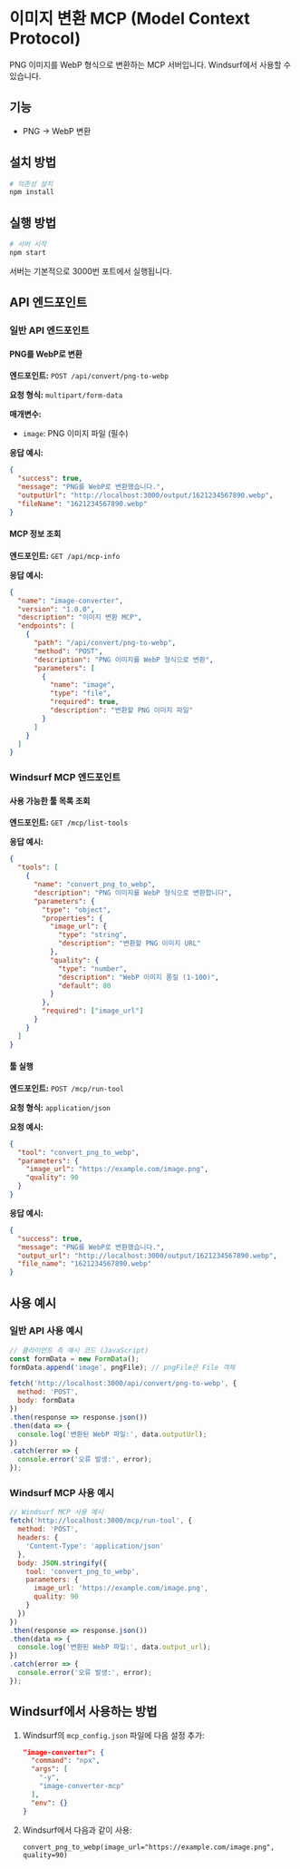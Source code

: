 # 이미지 변환 MCP (Model Context Protocol)

PNG 이미지를 WebP 형식으로 변환하는 MCP 서버입니다. Windsurf에서 사용할 수 있습니다.

## 기능

- PNG → WebP 변환

## 설치 방법

```bash
# 의존성 설치
npm install
```

## 실행 방법

```bash
# 서버 시작
npm start
```

서버는 기본적으로 3000번 포트에서 실행됩니다.

## API 엔드포인트

### 일반 API 엔드포인트

#### PNG를 WebP로 변환

**엔드포인트:** `POST /api/convert/png-to-webp`

**요청 형식:** `multipart/form-data`

**매개변수:**
- `image`: PNG 이미지 파일 (필수)

**응답 예시:**
```json
{
  "success": true,
  "message": "PNG를 WebP로 변환했습니다.",
  "outputUrl": "http://localhost:3000/output/1621234567890.webp",
  "fileName": "1621234567890.webp"
}
```

#### MCP 정보 조회

**엔드포인트:** `GET /api/mcp-info`

**응답 예시:**
```json
{
  "name": "image-converter",
  "version": "1.0.0",
  "description": "이미지 변환 MCP",
  "endpoints": [
    {
      "path": "/api/convert/png-to-webp",
      "method": "POST",
      "description": "PNG 이미지를 WebP 형식으로 변환",
      "parameters": [
        {
          "name": "image",
          "type": "file",
          "required": true,
          "description": "변환할 PNG 이미지 파일"
        }
      ]
    }
  ]
}
```

### Windsurf MCP 엔드포인트

#### 사용 가능한 툴 목록 조회

**엔드포인트:** `GET /mcp/list-tools`

**응답 예시:**
```json
{
  "tools": [
    {
      "name": "convert_png_to_webp",
      "description": "PNG 이미지를 WebP 형식으로 변환합니다",
      "parameters": {
        "type": "object",
        "properties": {
          "image_url": {
            "type": "string",
            "description": "변환할 PNG 이미지 URL"
          },
          "quality": {
            "type": "number",
            "description": "WebP 이미지 품질 (1-100)",
            "default": 80
          }
        },
        "required": ["image_url"]
      }
    }
  ]
}
```

#### 툴 실행

**엔드포인트:** `POST /mcp/run-tool`

**요청 형식:** `application/json`

**요청 예시:**
```json
{
  "tool": "convert_png_to_webp",
  "parameters": {
    "image_url": "https://example.com/image.png",
    "quality": 90
  }
}
```

**응답 예시:**
```json
{
  "success": true,
  "message": "PNG를 WebP로 변환했습니다.",
  "output_url": "http://localhost:3000/output/1621234567890.webp",
  "file_name": "1621234567890.webp"
}
```

## 사용 예시

### 일반 API 사용 예시

```javascript
// 클라이언트 측 예시 코드 (JavaScript)
const formData = new FormData();
formData.append('image', pngFile); // pngFile은 File 객체

fetch('http://localhost:3000/api/convert/png-to-webp', {
  method: 'POST',
  body: formData
})
.then(response => response.json())
.then(data => {
  console.log('변환된 WebP 파일:', data.outputUrl);
})
.catch(error => {
  console.error('오류 발생:', error);
});
```

### Windsurf MCP 사용 예시

```javascript
// Windsurf MCP 사용 예시
fetch('http://localhost:3000/mcp/run-tool', {
  method: 'POST',
  headers: {
    'Content-Type': 'application/json'
  },
  body: JSON.stringify({
    tool: 'convert_png_to_webp',
    parameters: {
      image_url: 'https://example.com/image.png',
      quality: 90
    }
  })
})
.then(response => response.json())
.then(data => {
  console.log('변환된 WebP 파일:', data.output_url);
})
.catch(error => {
  console.error('오류 발생:', error);
});
```

## Windsurf에서 사용하는 방법

1. Windsurf의 `mcp_config.json` 파일에 다음 설정 추가:
   ```json
   "image-converter": {
     "command": "npx",
     "args": [
       "-y",
       "image-converter-mcp"
     ],
     "env": {}
   }
   ```

2. Windsurf에서 다음과 같이 사용:
   ```
   convert_png_to_webp(image_url="https://example.com/image.png", quality=90)
   ```
